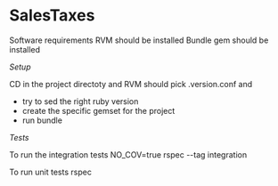 SalesTaxes
==========

Software requirements
RVM should be installed
Bundle gem should be installed


*Setup*

CD in the project directoty and RVM should pick .version.conf and
* try to sed the right ruby version
* create the specific gemset for the project
* run bundle


*Tests*

To run the integration tests
NO_COV=true rspec --tag integration

To run unit tests
rspec
